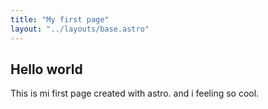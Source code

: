 ```yaml
---
title: "My first page"
layout: "../layouts/base.astro"
---
```


## Hello world

This is mi first page created with astro. and i feeling so cool.     